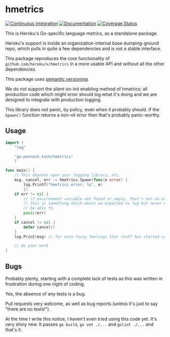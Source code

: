 hmetrics
========

[![Continuous Integration](https://secure.travis-ci.org/PennockTech/hmetrics.svg?branch=master)](http://travis-ci.org/PennockTech/hmetrics)
[![Documentation](https://godoc.org/go.pennock.tech/hmetrics?status.svg)](https://godoc.org/go.pennock.tech/hmetrics)
[![Coverage Status](https://coveralls.io/repos/github/PennockTech/hmetrics/badge.svg)](https://coveralls.io/github/PennockTech/hmetrics)

This is Heroku's Go-specific language metrics, as a standalone package.

Heroku's support is inside an organization-internal base dumping-ground repo,
which pulls in quite a few dependencies and is not a stable interface.

This package reproduces the core functionality of
`github.com/heroku/x/hmetrics` in a more usable API and without all the other
dependencies.

This package uses [semantic versioning](https://semver.org/).

We do not support the silent on-init enabling method of hmetrics: all
production code which might error should log what it's doing and we are
designed to integrate with production logging.

This library does not panic, by policy, even when it probably should.
If the `Spawn()` function returns a non-nil error then that's probably
panic-worthy.

## Usage

```go
import (
    "log"

    "go.pennock.tech/hmetrics"
    )

func main() {
    // This depends upon your logging library, etc.
    msg, cancel, err := hmetrics.Spawn(func(e error) {
        log.Printf("hmetrics error: %s", e)
        })
    if err != nil {
        // if environment variable not found or empty, that's not an error,
        // this is something which means we expected to log but never will
        // be able to.
        panic(err)
    }
    if cancel != nil {
        defer cancel()
    }
    log.Print(msg) // for warm fuzzy feelings that stuff has started correctly

    // do your work
}
```

## Bugs

Probably plenty, starting with a complete lack of tests as this was written in
frustration during one night of coding.

Yes, the absence of any tests is a bug.

Pull requests very welcome, as well as bug reports (unless it's just to say
"there are no tests!").

At the time I write this notice, I haven't even tried using this code yet.
It's very shiny new.  It passes `go build`, `go vet ./...` and `golint ./...`
and that's it.

